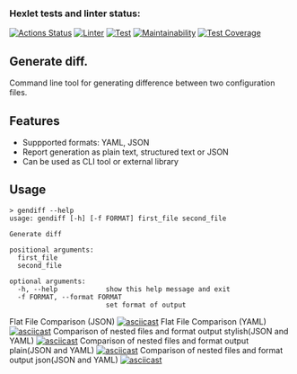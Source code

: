 ### Hexlet tests and linter status:
[![Actions Status](https://github.com/SoulH0unD/python-project-lvl2/workflows/hexlet-check/badge.svg)](https://github.com/SoulH0unD/python-project-lvl2/actions)
[![Linter](https://github.com/SoulH0unD/python-project-lvl2/actions/workflows/linter.yml/badge.svg)](https://github.com/SoulH0unD/python-project-lvl2/actions/workflows/linter.yml)
[![Test](https://github.com/SoulH0unD/python-project-lvl2/actions/workflows/test.yml/badge.svg)](https://github.com/SoulH0unD/python-project-lvl2/actions/workflows/test.yml)
[![Maintainability](https://api.codeclimate.com/v1/badges/87dd5a23cf3d8c233100/maintainability)](https://codeclimate.com/github/SoulH0unD/python-project-lvl2/maintainability)
[![Test Coverage](https://api.codeclimate.com/v1/badges/87dd5a23cf3d8c233100/test_coverage)](https://codeclimate.com/github/SoulH0unD/python-project-lvl2/test_coverage)

## Generate diff.
Command line tool for generating difference between two configuration files.

## Features
* Suppported formats: YAML, JSON
* Report generation as plain text, structured text or JSON
* Can be used as CLI tool or external library

## Usage
```
> gendiff --help
usage: gendiff [-h] [-f FORMAT] first_file second_file

Generate diff

positional arguments:
  first_file
  second_file

optional arguments:
  -h, --help            show this help message and exit
  -f FORMAT, --format FORMAT
                        set format of output
```


Flat File Comparison (JSON)
[![asciicast](https://asciinema.org/a/VohM6vMH7y2mfwqFnBZV6kegT.svg)](https://asciinema.org/a/VohM6vMH7y2mfwqFnBZV6kegT)
Flat File Comparison (YAML)
[![asciicast](https://asciinema.org/a/6ZpwxAo9v6AinCKCMWGAWaJBE.svg)](https://asciinema.org/a/6ZpwxAo9v6AinCKCMWGAWaJBE)
Comparison of nested files and format output stylish(JSON and YAML)
[![asciicast](https://asciinema.org/a/0i2I3ABll1r0pb4eIqdCJPNVJ.svg)](https://asciinema.org/a/0i2I3ABll1r0pb4eIqdCJPNVJ)
Comparison of nested files and format output plain(JSON and YAML)
[![asciicast](https://asciinema.org/a/VZZdqCr9Jyd97lAFD507OpSaV.svg)](https://asciinema.org/a/VZZdqCr9Jyd97lAFD507OpSaV)
Comparison of nested files and format output json(JSON and YAML)
[![asciicast](https://asciinema.org/a/NjT9genK6dcIVO8WLq8JzHmQB.svg)](https://asciinema.org/a/NjT9genK6dcIVO8WLq8JzHmQB)